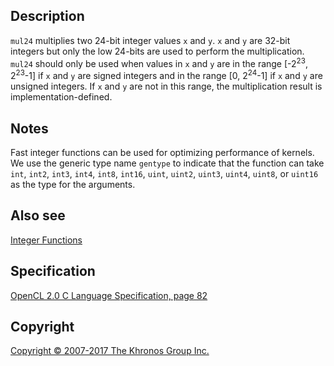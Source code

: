 
## Description

`mul24` multiplies two 24-bit integer values `x` and `y`. `x` and `y`
are 32-bit integers but only the low 24-bits are used to perform the
multiplication. `mul24` should only be used when values in `x` and `y`
are in the range \[-2<sup>23</sup>, 2<sup>23</sup>-1\] if `x` and `y`
are signed integers and in the range \[0, 2<sup>24</sup>-1\] if `x` and
`y` are unsigned integers. If `x` and `y` are not in this range, the
multiplication result is implementation-defined.

## Notes

Fast integer functions can be used for optimizing performance of
kernels. We use the generic type name `gentype` to indicate that the
function can take `int`, `int2`, `int3`, `int4`, `int8`, `int16`,
`uint`, `uint2`, `uint3`, `uint4`, `uint8`, or `uint16` as the type for
the arguments.

## Also see

[Integer Functions](integerFunctions.html)

## Specification

[OpenCL 2.0 C Language Specification, page
82](https://www.khronos.org/registry/cl/specs/opencl-2.0-openclc.pdf#page=82)

## Copyright

[Copyright © 2007-2017 The Khronos Group Inc.](copyright.html)
